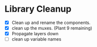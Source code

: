 # Library Cleanup

- [x] Clean up and rename the components.
- [x] clean up the muxes. (Plant 9 remaining)
- [x] Propagate layers down
- [ ] clean up variable names
